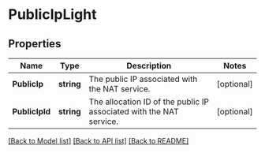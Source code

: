 # PublicIpLight

## Properties

Name | Type | Description | Notes
------------ | ------------- | ------------- | -------------
**PublicIp** | **string** | The public IP associated with the NAT service. | [optional] 
**PublicIpId** | **string** | The allocation ID of the public IP associated with the NAT service. | [optional] 

[[Back to Model list]](../README.md#documentation-for-models) [[Back to API list]](../README.md#documentation-for-api-endpoints) [[Back to README]](../README.md)


